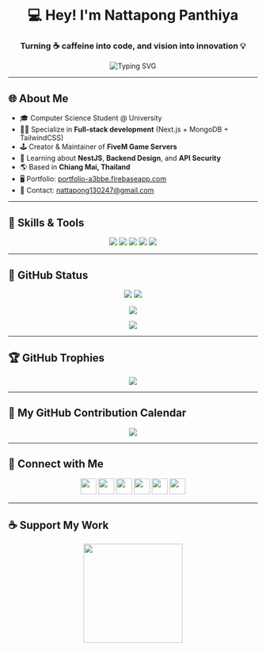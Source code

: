 <h1 align="center">💻 Hey! I'm Nattapong Panthiya</h1>
<h3 align="center">Turning ☕ caffeine into code, and vision into innovation 💡</h3>

<p align="center">
  <img src="https://readme-typing-svg.herokuapp.com?font=Fira+Code&size=20&pause=1000&color=8B5CF6&center=true&vCenter=true&width=500&lines=Full-stack+Developer+%7C+Next.js+%7C+MongoDB;Building+Web+and+Game+Server+Solutions;Passionate+about+Clean+UI+%26+Dark+Mode+Life" alt="Typing SVG" />
</p>

---

## 🌐 About Me

- 🎓 Computer Science Student @ University
- 🧑‍💻 Specialize in **Full-stack development** (Next.js + MongoDB + TailwindCSS)
- 🕹️ Creator & Maintainer of **FiveM Game Servers**
- 🔐 Learning about **NestJS**, **Backend Design**, and **API Security**
- 🌎 Based in **Chiang Mai, Thailand**
- 🖥 Portfolio: [portfolio-a3bbe.firebaseapp.com](http://portfolio-a3bbe.firebaseapp.com)
- 📩 Contact: [nattapong130247@gmail.com](mailto:nattapong130247@gmail.com)

---

## 🧠 Skills & Tools

<p align="center">
  <!-- Languages -->
  <img src="https://skillicons.dev/icons?i=js,ts,py" />
  <!-- Frontend -->
  <img src="https://skillicons.dev/icons?i=react,nextjs,tailwind,materialui" />
  <!-- Backend -->
  <img src="https://skillicons.dev/icons?i=nodejs,nestjs,express" />
  <!-- Database -->
  <img src="https://skillicons.dev/icons?i=mongodb,mysql" />
  <!-- Tools -->
  <img src="https://skillicons.dev/icons?i=git,figma,vite,vercel" />
</p>

---

## 🖤 GitHub Status

<p align="center">
  <img src="https://github-readme-stats.vercel.app/api?username=zismaildev&show_icons=true&count_private=true&theme=tokyonight&hide_border=true" />
  <img src="https://github-readme-stats.vercel.app/api/top-langs/?username=zismaildev&layout=compact&theme=tokyonight&hide_border=true" />
</p>

<p align="center">
  <img src="https://github-readme-streak-stats.herokuapp.com?user=zismaildev&theme=tokyonight&hide_border=true" />
</p>

<p align="center">
  <img src="https://komarev.com/ghpvc/?username=zismaildev&label=Profile+Views&color=8B5CF6&style=flat" />
</p>

---

## 🏆 GitHub Trophies

<p align="center">
  <img src="https://github-profile-trophy.vercel.app/?username=zismaildev&theme=tokyonight&no-frame=true&margin-w=10" />
</p>

---

## 📆 My GitHub Contribution Calendar

<p align="center">
  <img src="https://github-readme-activity-graph.vercel.app/graph?username=zismaildev&theme=tokyo-night&hide_border=true" />
</p>

---

## 🔗 Connect with Me

<p align="center">
  <a href="https://discord.com/users/zismail" target="_blank" rel="noreferrer"><img src="https://raw.githubusercontent.com/danielcranney/readme-generator/main/public/icons/socials/discord.svg" width="32" height="32" /></a> 
  <a href="https://www.facebook.com/xz1smail" target="_blank" rel="noreferrer"><img src="https://raw.githubusercontent.com/danielcranney/readme-generator/main/public/icons/socials/facebook.svg" width="32" height="32" /></a> 
  <a href="https://www.github.com/zismaildev" target="_blank" rel="noreferrer"><img src="https://raw.githubusercontent.com/danielcranney/readme-generator/main/public/icons/socials/github.svg" width="32" height="32" /></a> 
  <a href="http://www.instagram.com/xz1smail" target="_blank" rel="noreferrer"><img src="https://raw.githubusercontent.com/danielcranney/readme-generator/main/public/icons/socials/instagram.svg" width="32" height="32" /></a> 
  <a href="https://www.youtube.com/@zismaildev" target="_blank" rel="noreferrer"><img src="https://raw.githubusercontent.com/danielcranney/readme-generator/main/public/icons/socials/youtube.svg" width="32" height="32" /></a> 
  <a href="https://www.twitch.tv/zismail" target="_blank" rel="noreferrer"><img src="https://raw.githubusercontent.com/danielcranney/readme-generator/main/public/icons/socials/twitch.svg" width="32" height="32" /></a>
</p>

---

## ☕ Support My Work

<p align="center">
  <a href="https://www.buymeacoffee.com/ZismailDev" target="_blank">
    <img src="https://cdn.buymeacoffee.com/buttons/v2/default-yellow.png" width="200" />
  </a>
</p>



